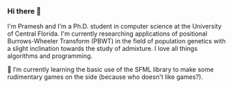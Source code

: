 ### Hi there 👋

<!--
**jikhashkya/jikhashkya** is a ✨ _special_ ✨ repository because its `README.md` (this file) appears on your GitHub profile.

Here are some ideas to get you started:

- 🔭 I’m currently working on ...
- 🌱 I’m currently learning ...
- 👯 I’m looking to collaborate on ...
- 🤔 I’m looking for help with ...
- 💬 Ask me about ...
- 📫 How to reach me: ...
- 😄 Pronouns: ...
- ⚡ Fun fact: ...
-->
I'm Pramesh and I'm a Ph.D. student in computer science at the University of Central Florida. I'm currently researching applications of positional Burrows-Wheeler Transform (PBWT) in the field of population genetics with a slight inclination towards the study of admixture. I love all things algorithms and programming.

 🌱 I’m currently learning the basic use of the SFML library to make some rudimentary games on the side (because who doesn't like games?).
